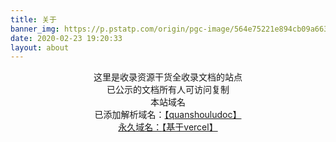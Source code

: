 ```yaml
---
title: 关于
banner_img: https://p.pstatp.com/origin/pgc-image/564e75221e894cb09a663d88c31b257f
date: 2020-02-23 19:20:33
layout: about
---
```


<center>这里是收录资源干货全收录文档的站点</center>

<center>已公示的文档所有人可访问复制</center>

<center>本站域名</center>

<center>已添加解析域名：<a href="http://www.quanshouludoc.cn" target="_blank" class="btn btn-secondary col-lg-4">【quanshouludoc】</center>

<center>永久域名：<a href="https://quanshoulu.vercel.app" target="_blank" class="btn btn-secondary col-lg-4">【基于vercel】</center>









